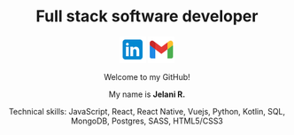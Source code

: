 <!-- ![Jchips banner](jchips-banner.gif) -->

<h1 align="center">Full stack software developer</h1>

<p align="center">
  <a href="https://www.linkedin.com/in/jelanirr" target="_blank"><img src="./icons8-linkedin-48.png" /></a>
  <a href="mailto: jelanirr@gmail.com" target="_blank"><img src="./icons8-gmail-48.png" /></a>
</p>

<p align="center">Welcome to my GitHub!</p>

<p align="center">My name is <strong>Jelani R.</strong></p>

<p align="center">Technical skills: JavaScript, React, React Native, Vuejs, Python, Kotlin, SQL, MongoDB, Postgres, SASS, HTML5/CSS3</p><br>
